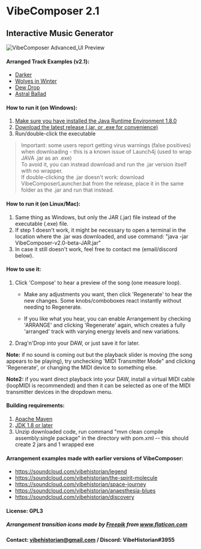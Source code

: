 # VibeComposer 2.1
## Interactive Music Generator

![VibeComposer Advanced_UI Preview](https://i.imgur.com/yWwXKnB.png)

#### Arranged Track Examples (v2.1): 
- [Darker](https://soundcloud.com/vibehistorian/darker)
- [Wolves in Winter](https://soundcloud.com/vibehistorian/wolves-in-winter)
- [Dew Drop](https://soundcloud.com/vibehistorian/dew-drop)
- [Astral Ballad](https://soundcloud.com/vibehistorian/astral-ballad)



#### How to run it (on Windows):
1. [Make sure you have installed the Java Runtime Environment 1.8.0](https://java.com/en/download/)
2. [Download the latest release (.jar, or .exe for convenience)](https://github.com/VibeHistorian/VibeComposer/releases/tag/v2.1-beta)
3. Run/double-click the executable
  > Important: some users report getting virus warnings (false positives) when downloading - this is a known issue of Launch4j (used to wrap JAVA .jar as an .exe)<br>
  > To avoid it, you can instead download and run the .jar version itself with no wrapper. <br>
  > If double-clicking the .jar doesn't work: download VibeComposerLauncher.bat from the release, place it in the same folder as the .jar and run that instead.

#### How to run it (on Linux/Mac):
1. Same thing as Windows, but only the JAR (.jar) file instead of the executable (.exe) file.
2. If step 1 doesn't work, it might be necessary to open a terminal in the location where the .jar was downloaded, and use command: "java -jar VibeComposer-v2.0-beta-JAR.jar"
3. In case it still doesn't work, feel free to contact me (email/discord below).

#### How to use it:
1. Click 'Compose' to hear a preview of the song (one measure loop).

    -  Make any adjustments you want, then click 'Regenerate' to hear the new changes. Some knobs/comboboxes react instantly without needing to Regenerate.

    -  If you like what you hear, you can enable Arrangement by checking 'ARRANGE' and clicking 'Regenerate' again, 
     which creates a fully 'arranged' track with varying energy levels and new variations.

2. Drag'n'Drop into your DAW, or just save it for later.


**Note:** if no sound is coming out but the playback slider is moving (the song appears to be playing), try unchecking 'MIDI Transmitter Mode" and clicking 'Regenerate', or changing the MIDI device to something else.

**Note2:** if you want direct playback into your DAW, install a virtual MIDI cable (loopMIDI is recommended) 
    and then it can be selected as one of the MIDI transmitter devices in the dropdown menu.
    
#### Building requirements:
1. [Apache Maven](https://maven.apache.org/guides/getting-started/maven-in-five-minutes.html)
2. [JDK 1.8 or later](https://jdk.java.net/)
3. Unzip downloaded code, run command "mvn clean compile assembly:single package" in the directory with pom.xml
	-- this should create 2 jars and 1 wrapped exe

#### Arrangement examples made with earlier versions of VibeComposer: 
- https://soundcloud.com/vibehistorian/legend
- https://soundcloud.com/vibehistorian/the-spirit-molecule
- https://soundcloud.com/vibehistorian/space-journey
- https://soundcloud.com/vibehistorian/anaesthesia-blues
- https://soundcloud.com/vibehistorian/discovery

#### License: GPL3
    
##### <div>Arrangement transition icons made by <a href="https://www.freepik.com" title="Freepik">Freepik</a> from <a href="https://www.flaticon.com/" title="Flaticon">www.flaticon.com</a></div>
	
#### Contact: vibehistorian@gmail.com / Discord: VibeHistorian#3955

